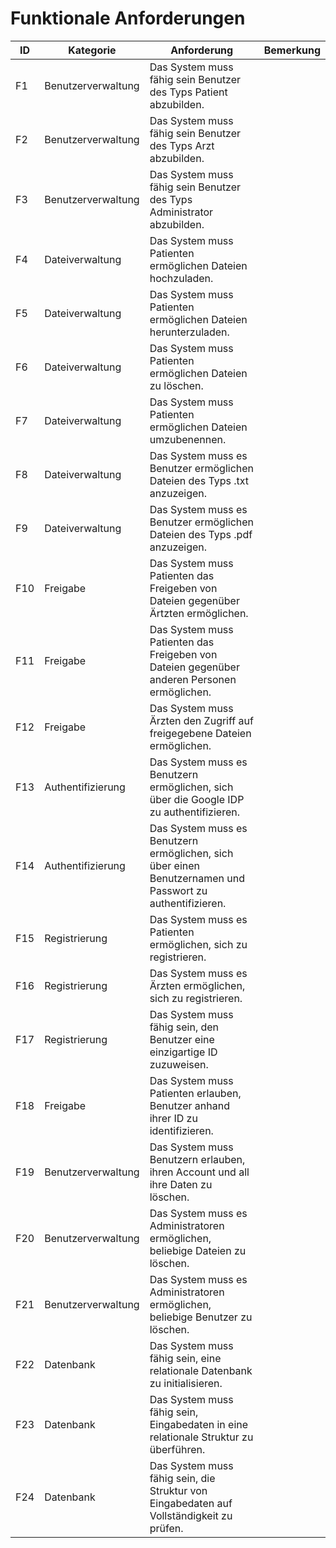 # Funktionale Anforderungen

| ID  | Kategorie          | Anforderung                                                                                               | Bemerkung |
| --- | ------------------ | --------------------------------------------------------------------------------------------------------- | --------- |
|  F1 | Benutzerverwaltung | Das System muss fähig sein Benutzer des Typs Patient abzubilden.                                          |           |
|  F2 | Benutzerverwaltung | Das System muss fähig sein Benutzer des Typs Arzt abzubilden.                                             |           |
|  F3 | Benutzerverwaltung | Das System muss fähig sein Benutzer des Typs Administrator abzubilden.                                    |           |
|  F4 | Dateiverwaltung    | Das System muss Patienten ermöglichen Dateien hochzuladen.                                                |           |
|  F5 | Dateiverwaltung    | Das System muss Patienten ermöglichen Dateien herunterzuladen.                                            |           |
|  F6 | Dateiverwaltung    | Das System muss Patienten ermöglichen Dateien zu löschen.                                                 |           |
|  F7 | Dateiverwaltung    | Das System muss Patienten ermöglichen Dateien umzubenennen.                                               |           |
|  F8 | Dateiverwaltung    | Das System muss es Benutzer ermöglichen Dateien des Typs .txt anzuzeigen.                                 |           |
|  F9 | Dateiverwaltung    | Das System muss es Benutzer ermöglichen Dateien des Typs .pdf anzuzeigen.                                 |           |
| F10 | Freigabe           | Das System muss Patienten das Freigeben von Dateien gegenüber Ärtzten ermöglichen.                        |           |
| F11 | Freigabe           | Das System muss Patienten das Freigeben von Dateien gegenüber anderen Personen ermöglichen.               |           |
| F12 | Freigabe           | Das System muss Ärzten den Zugriff auf freigegebene Dateien ermöglichen.                                  |           |
| F13 | Authentifizierung  | Das System muss es Benutzern ermöglichen, sich über die Google IDP zu authentifizieren.                   |           |
| F14 | Authentifizierung  | Das System muss es Benutzern ermöglichen, sich über einen Benutzernamen und Passwort zu authentifizieren. |           |
| F15 | Registrierung      | Das System muss es Patienten ermöglichen, sich zu registrieren.                                           |           |
| F16 | Registrierung      | Das System muss es Ärzten ermöglichen, sich zu registrieren.                                              |           |
| F17 | Registrierung      | Das System muss fähig sein, den Benutzer eine einzigartige ID zuzuweisen.                                 |           |
| F18 | Freigabe           | Das System muss Patienten erlauben, Benutzer anhand ihrer ID zu identifizieren.                           |           |
| F19 | Benutzerverwaltung | Das System muss Benutzern erlauben, ihren Account und all ihre Daten zu löschen.                          |           |
| F20 | Benutzerverwaltung | Das System muss es Administratoren ermöglichen, beliebige Dateien zu löschen.                             |           |
| F21 | Benutzerverwaltung | Das System muss es Administratoren ermöglichen, beliebige Benutzer zu löschen.                            |           |
| F22 | Datenbank          | Das System muss fähig sein, eine relationale Datenbank zu initialisieren.                                 |           |
| F23 | Datenbank          | Das System muss fähig sein, Eingabedaten in eine relationale Struktur zu überführen.                      |           |
| F24 | Datenbank          | Das System muss fähig sein, die Struktur von Eingabedaten auf Vollständigkeit zu prüfen.                  |           |
